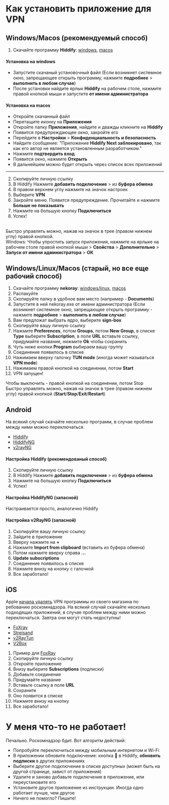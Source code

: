 # Как установить приложение для VPN

## Windows/Macos (рекомендуемый способ)

1. Скачайте программу **Hiddify**: [windows](https://github.com/hiddify/hiddify-next/releases/latest/download/Hiddify-Windows-Setup-x64.exe), [macos](https://github.com/hiddify/hiddify-next/releases/latest/download/Hiddify-MacOS.dmg)

#### Установка на windows
- Запустите скачаный установочный файл (Если возникнет системное окно, запрещающее открыть программу, нажмите **подробнее** > **выполнить в любом случае**)
- После установки найдите ярлык **Hiddify** на рабочем столе, нажмите правой кнопкой мыши и запустите **от имени администратора**

#### Установка на macos
- Откройте скачанный файл
- Перетащите иконку на **Приложения**
- Откройте папку **Приложения**, найдите и дважды кликните на **Hiddify**
- Появится предупреждающее окно, закройте его
- Перейдите в **Настройки** > **Конфиденциальность и безопасность**
- Найдите сообщение: "Приложение **Hiddify Next заблокировано**, так как его автор не является установленным разработчиком."
- Нажмите **подтвердить вход**
- Появится окно, нажмите **Открыть**
- В дальнейшем можно будет открыть через список всех приложений

---

2. Скопируйте личную ссылку
3. В Hiddify Нажмите **добавить подключение** > из **буфера обмена**
4. В правом верхнем углу нажмите на значок настроек
5. Выберите **VPN**
6. Закройте меню. Появится предупреждение. Прочитайте и нажмите **Больше не показывать**
7. Нажмите на большую кнопку **Подключиться**
8. Успех!

<br>Быстро управлять можно, нажав на значок в трее (правом нижнем углу) правой кнопкой.
<br>Windows: Чтобы упростить запуск приложения, нажмите на ярлыке на рабочем столе правой кнопкой мыши > **Свойства** > **Дополнительно** > **Запуск от имени администратора** > **ОК**

## Windows/Linux/Macos (старый, но все еще рабочий способ)

1. Скачайте программу **nekoray**: [windows/linux](https://github.com/MatsuriDayo/nekoray/releases/latest), [macos](https://github.com/aaaamirabbas/nekoray-macos/releases/latest)
2. Распакуйте
3. Скопируйте папку в удобное вам место (например - **Documents**)
4. Запустите в ней nekoray.exe от имени администратора (Если возникнет системное окно, запрещающее открыть программу - нажмите **подробнее** > **выполнить в любом случае**)
5. Вам предложат выбрать ядро, выберите **sign-box**
6. Скопируйте вашу личную ссылку
7. Нажмите **Preferences**, потом **Groups**, потом **New Group**, в списке **Type** выберите **Subscription**, в поле **URL** вставьте ссылку, придумайте название, нижмите **Ok** чтобы сохранить
8. Чуть ниже кнопки **Program** выбираем вашу группу
9. Соединение появилось в списке
10. Нажимаем вверху галочку **TUN mode** (иногда может называться **VPN mode**)
11. Нажимаем правой кнопкой на соединении, потом **Start**
12. VPN запущен!

Чтобы выключить - правой кнопкой на соединении, потом Stop
<br>Быстро управлять можно, нажав на значок в трее (правом нижнем углу) правой кнопкой (**Start**/**Stop**/**Exit**/**Restart**)

## Android
На всякий случай скачайте несколько программ, в случае проблем между ними можно переключаться.

- [Hiddify](https://play.google.com/store/apps/details?id=app.hiddify.com)
- [HiddifyNG](https://play.google.com/store/apps/details?id=ang.hiddify.com)
- [v2rayNG](https://play.google.com/store/apps/details?id=com.v2ray.ang)

#### Настройка Hiddify (рекомендованый способ)
1. Скопируйте личную ссылку
2. В Hiddify Нажмите **добавить подключение** > из **буфера обмена**
3. Нажмите на большую кнопку **Подключиться**
4. Успех!

#### Настройка HiddifyNG (запасной)
Настраивается просто, аналогично Hiddify

#### Настройка v2RayNG (запасной)
1. Скопируйте вашу личную ссылку
2. Зайдите в приложение
3. Вверху нажмите на **+**
4. Нажмите **Import from clipboard** (вставить из буфера обмена)
5. Потом нажмите вверху справа **...**
6. **Update subscriptions**
7. Соединение появилось в списке
8. Нажмите внизу на кнопку с галочкой
9. Все заработало!

## iOS

Apple [начала удалять](https://habr.com/ru/news/826694/) VPN программы из своего магазина по ребованию роскомнадзора. На всякий случай скачайте несколько подходящих приложений, в случае проблем между ними можно переключаться. Завтра они могут стать недоступны!

- [FoXray](https://apps.apple.com/ru/app/foxray/id6448898396)
- [Streisand](https://apps.apple.com/ru/app/streisand/id6450534064)
- [v2RayTun](https://apps.apple.com/ru/app/v2raytun/id6476628951)
- [V2Box](https://apps.apple.com/ru/app/v2box-v2ray-client/id6446814690)

1. Пример для [FoxRay](https://apps.apple.com/us/app/foxray/id6448898396)
2. Скопируйте личную ссылку
3. Откройте приложение
4. Внизу выберите **Subscriptions** (подписки)
5. Добавьте соединение
6. Придумайте название
7. Вставьте ссылку в поле **URL**
8. Сохраните
9. Оно появится в списке
10. Нажмите внизу на кнопку
11. Все заработало!

# У меня что-то не работает!

Печально. Роскомнадзор бдит. Вот алгоритм действий:
- Попробуйте переключиться между мобильным интернетом и Wi-Fi
- В приложении обновите подключение: кнопка 🔄 в Hiddify, **обновить подписки** в других приложениях
- Выберите другое подключение в списке доступных (может быть на другой странице, завист от приложения)
- Удалите и заново добавьте подключение в приложение, или переустановите его
- Установите другое приложение из инструкции. Иногда одно работает лучше, чем другое
- Ничего не помогло? Пишите!
